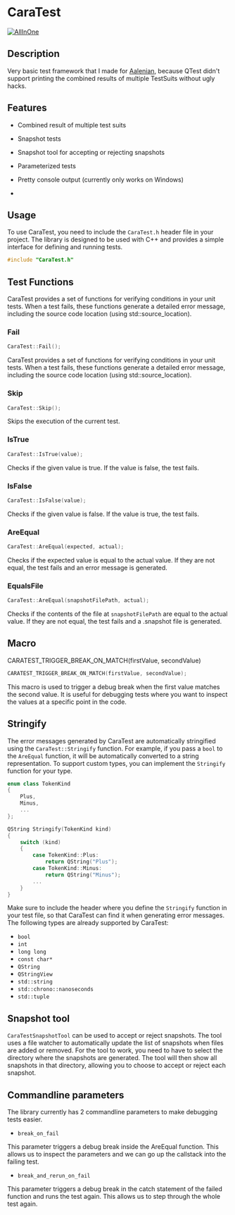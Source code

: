 # CaraTest

[![AllInOne](https://github.com/arminherling/CaraTest/actions/workflows/all-in-one.yaml/badge.svg)](https://github.com/arminherling/CaraTest/actions/workflows/all-in-one.yaml)

## Description
Very basic test framework that I made for [Aalenian](https://github.com/arminherling/Aalenian), because QTest didn't support printing the combined results of multiple TestSuits without ugly hacks.


## Features
- Combined result of multiple test suits
- Snapshot tests 
- Snapshot tool for accepting or rejecting snapshots
- Parameterized tests
- Pretty console output (currently only works on Windows)

- 
## Usage
To use CaraTest, you need to include the `CaraTest.h` header file in your project. 
The library is designed to be used with C++ and provides a simple interface for defining and running tests.
```cpp
#include "CaraTest.h"
```


## Test Functions
CaraTest provides a set of functions for verifying conditions in your unit tests. 
When a test fails, these functions generate a detailed error message, including the source code location (using std::source_location).

### Fail
```cpp
CaraTest::Fail();
```
CaraTest provides a set of functions for verifying conditions in your unit tests. 
When a test fails, these functions generate a detailed error message, including the source code location (using std::source_location).

### Skip
```cpp
CaraTest::Skip();
```
Skips the execution of the current test.

### IsTrue
```cpp
CaraTest::IsTrue(value);
```
Checks if the given value is true. If the value is false, the test fails.

### IsFalse
```cpp
CaraTest::IsFalse(value);
```
Checks if the given value is false. If the value is true, the test fails.

### AreEqual
```cpp
CaraTest::AreEqual(expected, actual);
```
Checks if the expected value is equal to the actual value. 
If they are not equal, the test fails and an error message is generated.

### EqualsFile
```cpp
CaraTest::AreEqual(snapshotFilePath, actual);
```
Checks if the contents of the file at `snapshotFilePath` are equal to the actual value. 
If they are not equal, the test fails and a .snapshot file is generated.


## Macro
CARATEST_TRIGGER_BREAK_ON_MATCH(firstValue, secondValue)
```cpp
CARATEST_TRIGGER_BREAK_ON_MATCH(firstValue, secondValue);
```
This macro is used to trigger a debug break when the first value matches the second value. 
It is useful for debugging tests where you want to inspect the values at a specific point in the code.


## Stringify
The error messages generated by CaraTest are automatically stringified using the `CaraTest::Stringify` function.
For example, if you pass a `bool` to the `AreEqual` function, it will be automatically converted to a string representation.
To support custom types, you can implement the `Stringify` function for your type.
```cpp
enum class TokenKind
{
    Plus,
    Minus,
    ...
};

QString Stringify(TokenKind kind)
{
	switch (kind)
	{
		case TokenKind::Plus:
			return QString("Plus");
		case TokenKind::Minus:
			return QString("Minus");
		...
	}
}
```
Make sure to include the header where you define the `Stringify` function in your test file, so that CaraTest can find it when generating error messages.
The following types are already supported by CaraTest:
- `bool`
- `int`
- `long long`
- `const char*`
- `QString`
- `QStringView`
- `std::string`
- `std::chrono::nanoseconds`
- `std::tuple`


## Snapshot tool
`CaraTestSnapshotTool` can be used to accept or reject snapshots. 
The tool uses a file watcher to automatically update the list of snapshots when files are added or removed.
For the tool to work, you need to have to select the directory where the snapshots are generated. 
The tool will then show all snapshots in that directory, allowing you to choose to accept or reject each snapshot.


## Commandline parameters
The library currently has 2 commandline parameters to make debugging tests easier.

- ``break_on_fail`` 

This parameter triggers a debug break inside the AreEqual function. 
This allows us to inspect the parameters and we can go up the callstack into the failing test.
- ``break_and_rerun_on_fail``

This parameter triggers a debug break in the catch statement of the failed function and runs the test again. 
This allows us to step through the whole test again. 
